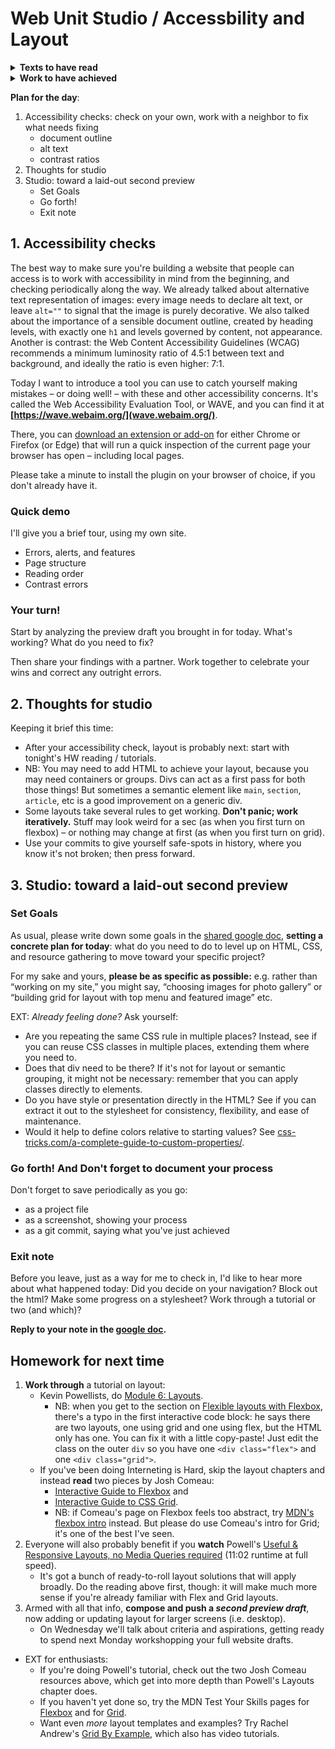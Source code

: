 
# Web Unit Studio / Accessbility and Layout

<section class="prereqs">
    <details><summary><strong>Texts to have read</strong></summary>
        <ul>
            <li>Kevin Powell's video on <a href="https://www.youtube.com/watch?v=VQraviuwbzU&list=PL4-IK0AVhVjM6kuUoUexfmnD8vHtZkXdd&index=4">5 simple tips to making responsive layouts the easy way</a></li>
            <li>Tutorials (<a href="https://learn.kevinpowell.co/course/html-css-for-absolute-beginners">Powell</a> or <a href="https://internetingishard.netlify.app/html-and-css">Interneting is Hard</a>) up through CSS selectors and Box model</li>
        </ul>
    </details>
    <details><summary><strong>Work to have achieved</strong></summary>
        <ul>
            <li>Compose and push a <em>first preview draft</em> of your <a href="https://github.com/benmiller314/webs2025spring#deadlines-and-products">website portfolio project</a>: mobile-first content, minimal styling, to get the gears turning. This should include:
                <ul><li>A multifile <strong>project folder</strong> – probably the pre-built folder named <code>docs</code>, for ease of use with GitHub Pages – containing a combination of HTML and CSS, even if it's not well-developed.</li> <li>A static <a href="https://www.take-a-screenshot.org/">screenshot (.png or .jpg)</a> of your <strong>website-in-progress</strong>, as rendered in a local web browser (for comparison later to subsequent drafts: this is your "flat" export).</li><li>A <a href="https://www.take-a-screenshot.org/">screenshot</a> of your <strong>text editor setup</strong>, too, with the navigation pane showing: this can sometimes help me give feedback more quickly.)</li><li> At least an initial update to your README.md file, introducing your site (as opposed to this assignment). Feel free also to ask questions or lay out next steps for yourself!</li> <li>An updated list of <strong>assets</strong>, now with any files or fonts you've actually obtained. As you go, add TASL documentation for any outside sources – title, author, source (e.g. url), and license (e.g. Creative Commons, fair use rationale).</li></ul>
            </li>
        </ul>
    </details>
</section>

**Plan for the day**:

1. Accessibility checks: check on your own, work with a neighbor to fix what needs fixing
    * document outline
    * alt text
    * contrast ratios
2. Thoughts for studio
3. Studio: toward a laid-out second preview
    * Set Goals
    * Go forth!
    * Exit note

## 1. Accessibility checks

The best way to make sure you're building a website that people can access is to work with accessibility in mind from the beginning, and checking periodically along the way. We already talked about alternative text representation of images: every image needs to declare alt text, or leave `alt=""` to signal that the image is purely decorative. We also talked about the importance of a sensible document outline, created by heading levels, with exactly one `h1` and levels governed by content, not appearance. Another is contrast: the Web Content Accessibility Guidelines (WCAG) recommends a minimum luminosity ratio of 4.5:1 between text and background, and ideally the ratio is even higher: 7:1.

Today I want to introduce a tool you can use to catch yourself making mistakes – or doing well! – with these and other accessibility concerns. It's called the Web Accessibility Evaluation Tool, or WAVE, and you can find it at **[https://wave.webaim.org/](wave.webaim.org/)**.

There, you can [download an extension or add-on](https://wave.webaim.org/extension/) for either Chrome or Firefox (or Edge) that will run a quick inspection of the current page your browser has open – including local pages.

<div class="alert alert-success">
Please take a minute to install the plugin on your browser of choice, if you don't already have it.
</div>

### Quick demo

I'll give you a brief tour, using my own site.

* Errors, alerts, and features
* Page structure
* Reading order
* Contrast errors

### Your turn!

Start by analyzing the preview draft you brought in for today. What's working? What do you need to fix?

Then share your findings with a partner. Work together to celebrate your wins and correct any outright errors.


## 2. Thoughts for studio

Keeping it brief this time:

* After your accessibility check, layout is probably next: start with tonight's HW reading / tutorials.
* NB: You may need to add HTML to achieve your layout, because you may need containers or groups. Divs can act as a first pass for both those things! But sometimes a semantic element like `main`, `section`, `article`, etc is a good improvement on a generic div.
* Some layouts take several rules to get working. **Don't panic; work iteratively.** Stuff may look weird for a sec (as when you first turn on flexbox) – or nothing may change at first (as when you first turn on grid).
* Use your commits to give yourself safe-spots in history, where you know it's not broken; then press forward.



## 3. Studio: toward a laid-out second preview

### Set Goals

As usual, please write down some goals in the [shared google doc](https://bit.ly/cdm{{site.course.slugterm}}-notes), **setting a concrete plan for today**: what do you need to do to level up on HTML, CSS, and resource gathering to move toward your specific project?

<div class="alert alert-info">
For my sake and yours, <strong>please be as specific as possible:</strong> e.g. rather than “working on my site,” you might say, “choosing images for photo gallery” or “building grid for layout with top menu and featured image” etc.
</div>

EXT: *Already feeling done?* Ask yourself:

- Are you repeating the same CSS rule in multiple places? Instead, see if you can reuse CSS classes in multiple places, extending them where you need to.
- Does that div need to be there? If it's not for layout or semantic grouping, it might not be necessary: remember that you can apply classes directly to elements.
- Do you have style or presentation directly in the HTML? See if you can extract it out to the stylesheet for consistency, flexibility, and ease of maintenance.
- Would it help to define colors relative to starting values? See [css-tricks.com/a-complete-guide-to-custom-properties/](https://css-tricks.com/a-complete-guide-to-custom-properties/).

### Go forth! And Don't forget to document your process

<div class="alert alert-success">
Don't forget to save periodically as you go:
 <ul>
   <li>as a project file</li>
   <li>as a screenshot, showing your process</li>
   <li>as a git commit, saying what you've just achieved</li>
 </ul>
</div>

### Exit note

Before you leave, just as a way for me to check in, I'd like to hear more about what happened today: Did you decide on your navigation? Block out the html? Make some progress on a stylesheet? Work through a tutorial or two (and which)?

<strong>Reply to your note in the <a href="http://bit.ly/cdm{{site.course.slugterm}}-notes">google doc</a>.</strong>

## Homework for next time

1. **Work through** a tutorial on layout:
    - Kevin Powellists, do [Module 6: Layouts](https://learn.kevinpowell.co/course/html-css-for-absolute-beginners/6-layouts/1-creating-layouts-with-css).
        - NB: when you get to the section on [Flexible layouts with Flexbox](https://learn.kevinpowell.co/course/html-css-for-absolute-beginners/6-layouts/5-flexible-layouts-with-flexbox), there's a typo in the first interactive code block: he says there are two layouts, one using grid and one using flex, but the HTML only has one. You can fix it with a little copy-paste! Just edit the class on the outer `div` so you have one `<div class="flex">` and one `<div class="grid">`.
    - If you've been doing Interneting is Hard, skip the layout chapters and instead **read** two pieces by Josh Comeau:
        - [Interactive Guide to Flexbox](https://www.joshwcomeau.com/css/interactive-guide-to-flexbox/) and
        - [Interactive Guide to CSS Grid](https://www.joshwcomeau.com/css/interactive-guide-to-grid/).
        - NB: if Comeau's page on Flexbox feels too abstract, try [MDN's flexbox intro](https://developer.mozilla.org/en-US/docs/Learn_web_development/Core/CSS_layout/Flexbox) instead. But please do use Comeau's intro for Grid; it's one of the best I've seen.
2. Everyone will also probably benefit if you **watch** Powell's [Useful & Responsive Layouts, no Media Queries required](https://www.youtube.com/watch?v=p3_xN2Zp1TY) (11:02 runtime at full speed).
    - It's got a bunch of ready-to-roll layout solutions that will apply broadly. Do the reading above first, though: it will make much more sense if you're already familiar with Flex and Grid layouts.
3. Armed with all that info, **compose and push a _second preview draft_**, now adding or updating layout for larger screens (i.e. desktop).
    - On Wednesday we'll talk about criteria and aspirations, getting ready to spend next Monday workshopping your full website drafts.


* EXT for enthusiasts:
    - If you're doing Powell's tutorial, check out the two Josh Comeau resources above, which get into more depth than Powell's Layouts chapter does.
    - If you haven't yet done so, try the MDN Test Your Skills pages for [Flexbox](https://developer.mozilla.org/en-US/docs/Learn_web_development/Core/CSS_layout/Flexbox_skills) and for [Grid](https://developer.mozilla.org/en-US/docs/Learn_web_development/Core/CSS_layout/Grids).
    - Want even *more* layout templates and examples? Try Rachel Andrew's [Grid By Example](https://gridbyexample.com/patterns/), which also has video tutorials.

